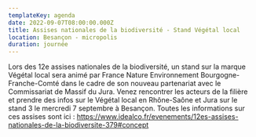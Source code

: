 ```yaml
---
templateKey: agenda
date: 2022-09-07T08:00:00.000Z
title: Assises nationales de la biodiversité - Stand Végétal local
location: Besançon - micropolis
duration: journée
---
```

<!--StartFragment-->

Lors des 12e assises nationales de la biodiversité, un stand sur la marque Végétal local sera animé par France Nature Environnement Bourgogne-Franche-Comté dans le cadre de son nouveau partenariat avec le Commissariat de Massif du Jura. Venez rencontrer les acteurs de la filière et prendre des infos sur le Végétal local en Rhône-Saône et Jura sur le stand 3 le mercredi 7 septembre à Besançon. Toutes les informations sur ces assises sont ici : <https://www.idealco.fr/evenements/12es-assises-nationales-de-la-biodiversite-379#concept>

<!--EndFragment-->